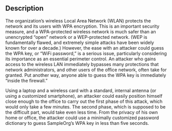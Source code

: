 ## Description

The organization’s wireless Local Area Network (WLAN) protects the network and its users with WPA encryption. This is an important security measure, and a WPA-protected wireless network is much safer than an unencrypted “open” network or a WEP-protected network. (WEP is fundamentally flawed, and extremely simple attacks have been widely known for over a decade.) However, the ease with an attacker could guess the WPA key, or “WiFi password,” is a serious issue, particularly considering its importance as an essential perimeter control. An attacker who gains access to the wireless LAN immediately bypasses many protections that network administrators, and other users of the office network, often take for granted. Put another way, anyone able to guess the WPA key is immediately “inside the firewall.”

Using a laptop and a wireless card with a standard, internal antenna (or using a customized smartphone), an attacker could easily position himself close enough to the office to carry out the first phase of this attack, which would only take a few minutes. The second phase, which is supposed to be the difficult part, would take even less time. From the privacy of his own home or office, the attacker could use a minimally customized password dictionary to guess SampleOrg’s WPA key in less than five seconds.
